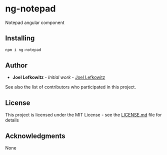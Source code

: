 # ng-notepad

Notepad angular component

## Installing

```bash
npm i ng-notepad
```

## Author

- **Joel Lefkowitz** - _Initial work_ - [Joel Lefkowitz](JoelLefkowitz)

See also the list of contributors who participated in this project.

## License

This project is licensed under the MIT License - see the [LICENSE.md](LICENSE.md) file for details

## Acknowledgments

None
